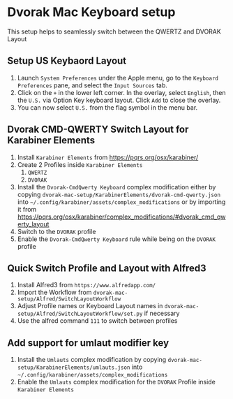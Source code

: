 # Dvorak Mac Keyboard setup
This setup helps to seamlessly switch between the QWERTZ and DVORAK Layout

## Setup US Keybaord Layout

1. Launch `System Preferences` under the Apple menu, go to the `Keyboard Preferences` pane, and select the `Input Sources` tab.
2. Click on the `+` in the lower left corner. In the overlay, select `English`, then the `U.S.` via Option Key keyboard layout. Click `Add` to close the overlay.
4. You can now select `U.S.` from the flag symbol in the menu bar.

## Dvorak CMD-QWERTY Switch Layout for Karabiner Elements

1. Install `Karabiner Elements` from https://pqrs.org/osx/karabiner/
2. Create 2 Profiles inside `Karabiner Elements`
    1. `QWERTZ`
    2. `DVORAK`
3. Install the `Dvorak-CmdQwerty Keyboard` complex modification either by copying `dvorak-mac-setup/KarabinerElements/dvorak-cmd-qwerty.json` into `~/.config/karabiner/assets/complex_modifications` or by importing it from https://pqrs.org/osx/karabiner/complex_modifications/#dvorak_cmd_qwerty_layout
4. Switch to the `DVORAK` profile
5. Enable the `Dvorak-CmdQwerty Keyboard` rule while being on the `DVORAK` profile

## Quick Switch Profile and Layout with Alfred3

1. Install Alfred3 from `https://www.alfredapp.com/`
2. Import the Workflow from `dvorak-mac-setup/Alfred/SwitchLayoutWorkflow`
3. Adjust Profile names or Keyboard Layout names in `dvorak-mac-setup/Alfred/SwitchLayoutWorkflow/set.py` if necessary
4. Use the alfred command `111` to switch between profiles

## Add support for umlaut modifier key
1. Install the `Umlauts` complex modification by copying `dvorak-mac-setup/KarabinerElements/umlauts.json` into `~/.config/karabiner/assets/complex_modifications`
2. Enable the `Umlauts` complex modification for the `DVORAK` Profile inside `Karabiner Elements`
